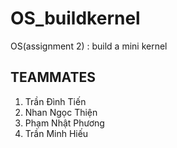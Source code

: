 # OS_buildkernel
OS(assignment 2) : build a mini kernel
##  __TEAMMATES__
1. Trần Đình Tiến
2. Nhan Ngọc Thiện
3. Phạm Nhật Phương
4. Trần Minh Hiếu
